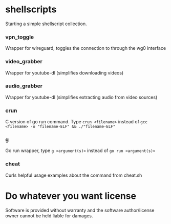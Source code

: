# shellscripts
Starting a simple shellscript collection.

### vpn_toggle
Wrapper for wireguard, toggles the connection to through the wg0 interface

### video_grabber
Wrapper for youtube-dl (simplifies downloading videos)

### audio_grabber
Wrapper for youtube-dl (simplifies extracting audio from video sources)

### crun
C version of go run command. Type `crun <filename>` instead of `gcc <filename> -o "filename-ELF" && ./"filename-ELF"`

### g
Go run wrapper, type `g <argument(s)>` instead of `go run <argument(s)>`

### cheat <cmd>
Curls helpful usage examples about the command from cheat.sh

# Do whatever you want license
Software is provided without warranty and the software author/license owner cannot be held liable for damages.

